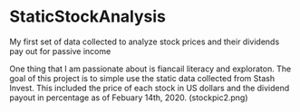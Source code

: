# StaticStockAnalysis
My first set of data collected to analyze stock prices and their dividends pay out for passive income

One thing that I am passionate about is fiancail literacy and exploraton. The goal of this project is to simple use the static data collected
from Stash Invest. This included the price of each stock in US dollars and the dividend payout in percentage as of Febuary 14th, 2020.
(stockpic2.png)
